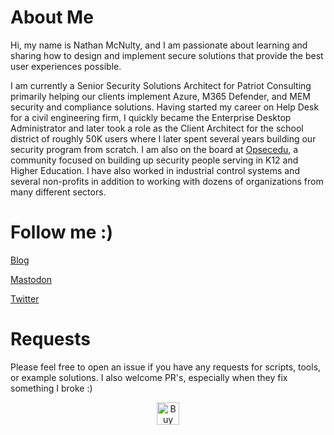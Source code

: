 # 
# About Me
Hi, my name is Nathan McNulty, and I am passionate about learning and sharing how to design and implement secure solutions that provide the best user experiences possible.

I am currently a Senior Security Solutions Architect for Patriot Consulting primarily helping our clients implement Azure, M365 Defender, and MEM security and compliance solutions. Having started my career on Help Desk for a civil engineering firm, I quickly became the Enterprise Desktop Administrator and later took a role as the Client Architect for the school district of roughly 50K users where I later spent several years building our security program from scratch. I am also on the board at [Opsecedu](https://www.opsecedu.com), a community focused on building up security people serving in K12 and Higher Education. I have also worked in industrial control systems and several non-profits in addition to working with dozens of organizations from many different sectors.

#
# Follow me :)
<a href="https://blog.nathanmcnulty.com">Blog</a>

<a rel="me" href="https://infosec.exchange/@nathanmcnulty">Mastodon</a>

<a href="https://twitter.com/nathanmcnulty">Twitter</a>

# 
# Requests
Please feel free to open an issue if you have any requests for scripts, tools, or example solutions. I also welcome PR's, especially when they fix something I broke :)

<center><a href='https://ko-fi.com/K3K6JZ7N1' target='_blank'><img height='36' style='border:0px;height:36px;' src='https://storage.ko-fi.com/cdn/kofi1.png?v=3' border='0' alt='Buy Me a Coffee at ko-fi.com' /></a></center>
